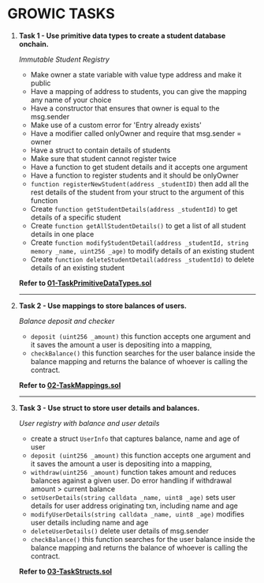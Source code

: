 ## <h1>GROWIC TASKS </h1>

1. **Task 1 - Use primitive data types to create a student database onchain.**

   _Immutable Student Registry_

   - Make owner a state variable with value type address and make it public
   - Have a mapping of address to students, you can give the mapping any name of your choice
   - Have a constructor that ensures that owner is equal to the msg.sender
   - Make use of a custom error for 'Entry already exists'
   - Have a modifier called onlyOwner and require that msg.sender = owner
   - Have a struct to contain details of students
   - Make sure that student cannot register twice
   - Have a function to get student details and it accepts one argument
   - Have a function to register students and it should be onlyOwner
   - `function registerNewStudent(address _studentID)` then add all the rest details of the student from your struct to the argument of this function
   - Create `function getStudentDetails(address _studentId)` to get details of a specific student
   - Create `function getAllStudentDetails()` to get a list of all student details in one place
   - Create `function modifyStudentDetail(address _studentId, string memory _name, uint256 _age)` to modify details of an existing student
   - Create `function deleteStudentDetail(address _studentId)` to delete details of an existing student

   **Refer to [01-TaskPrimitiveDataTypes.sol](./01-TaskPrimitiveDataTypes.sol)**

   ***

2. **Task 2 - Use mappings to store balances of users.**

   _Balance deposit and checker_

   - `deposit (uint256 _amount)` this function accepts one argument and it saves the amount a user is depositing into a mapping,
   - `checkBalance()` this function searches for the user balance inside the balance mapping and returns the balance of whoever is calling the contract.

   **Refer to [02-TaskMappings.sol](./02-TaskMappings.sol)**

   ***

3. **Task 3 - Use struct to store user details and balances.**

   _User registry with balance and user details_

   - create a struct `UserInfo` that captures balance, name and age of user
   - `deposit (uint256 _amount)` this function accepts one argument and it saves the amount a user is depositing into a mapping,
   - `withdraw(uint256 _amount)` function takes amount and reduces balances against a given user. Do error handling if withdrawal amount > current balance
   - `setUserDetails(string calldata _name, uint8 _age)` sets user details for user address originating txn, including name and age
   - `modifyUserDetails(string calldata _name, uint8 _age)` modifies user details including name and age
   - `deleteUserDetails()` delete user details of msg.sender
   - `checkBalance()` this function searches for the user balance inside the balance mapping and returns the balance of whoever is calling the contract.

   **Refer to [03-TaskStructs.sol](./03-TaskStructs.sol)**
